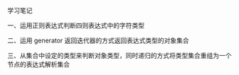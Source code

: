 学习笔记

一、运用正则表达式判断四则表达式中的字符类型

二、运用 generator 返回迭代器的方式返回表达式类型的对象集合

三、从集合中设定的类型来判断对象类型，同时递归的方式将类型集合重组为一个节点的表达式解析集合
